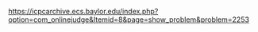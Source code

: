 https://icpcarchive.ecs.baylor.edu/index.php?option=com_onlinejudge&Itemid=8&page=show_problem&problem=2253